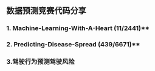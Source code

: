 ## 数据预测竞赛代码分享

### 1. Machine-Learning-With-A-Heart (11/2441)**

### 2. Predicting-Disease-Spread (439/6671)**

### 3.驾驶行为预测驾驶风险
